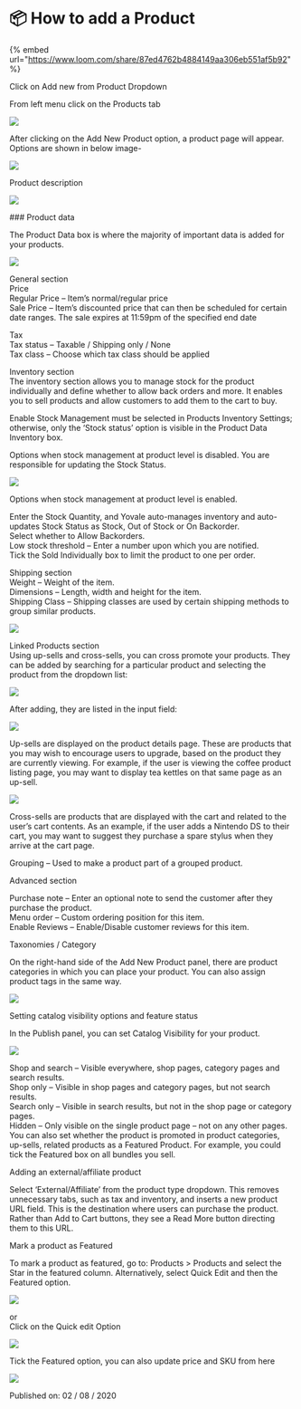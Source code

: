 # 📦 How to add a Product

{% embed url="https://www.loom.com/share/87ed4762b4884149aa306eb551af5b92" %}





Click on Add new from Product Dropdown

From left menu click on the Products tab

![](https://storage.crisp.chat/users/helpdesk/website/d3afc06fed15c000/screenshot-2020-08-02-at-45859_17iakwa.png)

After clicking on the Add New Product option, a product page will appear. Options are shown in below image-

![](https://storage.crisp.chat/users/helpdesk/website/d3afc06fed15c000/how-to-add-product_i0ybsw.png)

Product description

![](https://storage.crisp.chat/users/helpdesk/website/d3afc06fed15c000/product-columns_djfdyk.png)

\#\#\# Product data

The Product Data box is where the majority of important data is added for your products.

![](https://storage.crisp.chat/users/helpdesk/website/d3afc06fed15c000/addmanageproductdata_dyij2u.png)

General section  
Price  
Regular Price – Item’s normal/regular price  
Sale Price – Item’s discounted price that can then be scheduled for certain date ranges. The sale expires at 11:59pm of the specified end date

Tax  
Tax status – Taxable / Shipping only / None  
Tax class – Choose which tax class should be applied

Inventory section  
The inventory section allows you to manage stock for the product individually and define whether to allow back orders and more. It enables you to sell products and allow customers to add them to the cart to buy.

Enable Stock Management must be selected in Products Inventory Settings; otherwise, only the ‘Stock status’ option is visible in the Product Data Inventory box.

Options when stock management at product level is disabled. You are responsible for updating the Stock Status.

![](https://storage.crisp.chat/users/helpdesk/website/d3afc06fed15c000/disable-stock-mgmt_4votv3.png)

Options when stock management at product level is enabled.

Enter the Stock Quantity, and Yovale auto-manages inventory and auto-updates Stock Status as Stock, Out of Stock or On Backorder.  
Select whether to Allow Backorders.  
Low stock threshold – Enter a number upon which you are notified.  
Tick the Sold Individually box to limit the product to one per order.

Shipping section  
Weight – Weight of the item.  
Dimensions – Length, width and height for the item.  
Shipping Class – Shipping classes are used by certain shipping methods to group similar products.

![](https://storage.crisp.chat/users/helpdesk/website/d3afc06fed15c000/screenshot-2020-08-04-at-55706_19c5dsn.png)

Linked Products section  
Using up-sells and cross-sells, you can cross promote your products. They can be added by searching for a particular product and selecting the product from the dropdown list:

![](https://storage.crisp.chat/users/helpdesk/website/d3afc06fed15c000/woocommerce-simple-product-lin_wmok5t.png)

After adding, they are listed in the input field:

![](https://storage.crisp.chat/users/helpdesk/website/d3afc06fed15c000/woocommerce-simple-product-lin_c9k9gp.png)

Up-sells are displayed on the product details page. These are products that you may wish to encourage users to upgrade, based on the product they are currently viewing. For example, if the user is viewing the coffee product listing page, you may want to display tea kettles on that same page as an up-sell.

![](https://storage.crisp.chat/users/helpdesk/website/d3afc06fed15c000/screenshot-2020-08-02-at-74505_dm09wu.png)

Cross-sells are products that are displayed with the cart and related to the user’s cart contents. As an example, if the user adds a Nintendo DS to their cart, you may want to suggest they purchase a spare stylus when they arrive at the cart page.

Grouping – Used to make a product part of a grouped product.

Advanced section

Purchase note – Enter an optional note to send the customer after they purchase the product.  
Menu order – Custom ordering position for this item.  
Enable Reviews – Enable/Disable customer reviews for this item.

Taxonomies / Category

On the right-hand side of the Add New Product panel, there are product categories in which you can place your product. You can also assign product tags in the same way.

![](https://storage.crisp.chat/users/helpdesk/website/d3afc06fed15c000/screenshot-2020-08-04-at-53847_6kd9nj.png)

Setting catalog visibility options and feature status

In the Publish panel, you can set Catalog Visibility for your product.

![](https://storage.crisp.chat/users/helpdesk/website/d3afc06fed15c000/screenshot-2020-08-04-at-53937_18w3c30.png)

Shop and search – Visible everywhere, shop pages, category pages and search results.  
Shop only – Visible in shop pages and category pages, but not search results.  
Search only – Visible in search results, but not in the shop page or category pages.  
Hidden – Only visible on the single product page – not on any other pages.  
You can also set whether the product is promoted in product categories, up-sells, related products as a Featured Product. For example, you could tick the Featured box on all bundles you sell.

Adding an external/affiliate product

Select ‘External/Affiliate’ from the product type dropdown. This removes unnecessary tabs, such as tax and inventory, and inserts a new product URL field. This is the destination where users can purchase the product. Rather than Add to Cart buttons, they see a Read More button directing them to this URL.

Mark a product as Featured

To mark a product as featured, go to: Products &gt; Products and select the Star in the featured column. Alternatively, select Quick Edit and then the Featured option.

![](https://storage.crisp.chat/users/helpdesk/website/d3afc06fed15c000/screenshot-2020-08-04-at-55200_tb9ynj.png)

or  
Click on the Quick edit Option

![](https://storage.crisp.chat/users/helpdesk/website/d3afc06fed15c000/screenshot-2020-08-04-at-55030_woc23g.png)

Tick the Featured option, you can also update price and SKU from here

![](https://storage.crisp.chat/users/helpdesk/website/d3afc06fed15c000/screenshot2020-08-04-test2-2_7gviz6.png)

Published on: 02 / 08 / 2020

